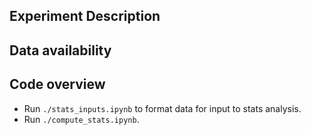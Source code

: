 
## Experiment Description

## Data availability

## Code overview

- Run `./stats_inputs.ipynb` to format data for input to stats analysis.
- Run `./compute_stats.ipynb`.